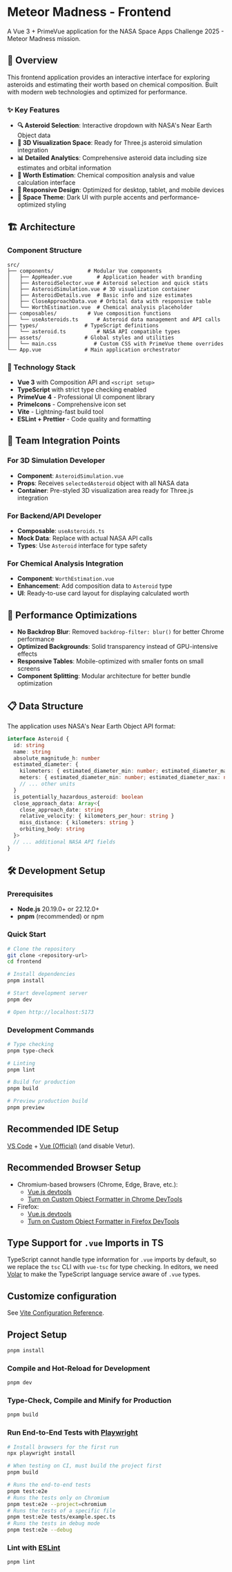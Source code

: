 # Meteor Madness - Frontend

A Vue 3 + PrimeVue application for the NASA Space Apps Challenge 2025 - Meteor Madness mission.

## 🚀 Overview

This frontend application provides an interactive interface for exploring asteroids and estimating their worth based on chemical composition. Built with modern web technologies and optimized for performance.

### ✨ Key Features

- **🔍 Asteroid Selection**: Interactive dropdown with NASA's Near Earth Object data
- **🌌 3D Visualization Space**: Ready for Three.js asteroid simulation integration
- **📊 Detailed Analytics**: Comprehensive asteroid data including size estimates and orbital information
- **💎 Worth Estimation**: Chemical composition analysis and value calculation interface
- **📱 Responsive Design**: Optimized for desktop, tablet, and mobile devices
- **🎨 Space Theme**: Dark UI with purple accents and performance-optimized styling

## 🏗️ Architecture

### Component Structure

```
src/
├── components/           # Modular Vue components
│   ├── AppHeader.vue        # Application header with branding
│   ├── AsteroidSelector.vue # Asteroid selection and quick stats
│   ├── AsteroidSimulation.vue # 3D visualization container
│   ├── AsteroidDetails.vue  # Basic info and size estimates
│   ├── CloseApproachData.vue # Orbital data with responsive table
│   └── WorthEstimation.vue  # Chemical analysis placeholder
├── composables/          # Vue composition functions
│   └── useAsteroids.ts      # Asteroid data management and API calls
├── types/               # TypeScript definitions
│   └── asteroid.ts          # NASA API compatible types
├── assets/              # Global styles and utilities
│   └── main.css            # Custom CSS with PrimeVue theme overrides
└── App.vue              # Main application orchestrator
```

### 🔧 Technology Stack

- **Vue 3** with Composition API and `<script setup>`
- **TypeScript** with strict type checking enabled
- **PrimeVue 4** - Professional UI component library
- **PrimeIcons** - Comprehensive icon set
- **Vite** - Lightning-fast build tool
- **ESLint + Prettier** - Code quality and formatting

## 🎯 Team Integration Points

### For 3D Simulation Developer

- **Component**: `AsteroidSimulation.vue`
- **Props**: Receives `selectedAsteroid` object with all NASA data
- **Container**: Pre-styled 3D visualization area ready for Three.js integration

### For Backend/API Developer

- **Composable**: `useAsteroids.ts`
- **Mock Data**: Replace with actual NASA API calls
- **Types**: Use `Asteroid` interface for type safety

### For Chemical Analysis Integration

- **Component**: `WorthEstimation.vue`
- **Enhancement**: Add composition data to `Asteroid` type
- **UI**: Ready-to-use card layout for displaying calculated worth

## 🚀 Performance Optimizations

- **No Backdrop Blur**: Removed `backdrop-filter: blur()` for better Chrome performance
- **Optimized Backgrounds**: Solid transparency instead of GPU-intensive effects
- **Responsive Tables**: Mobile-optimized with smaller fonts on small screens
- **Component Splitting**: Modular architecture for better bundle optimization

## 📋 Data Structure

The application uses NASA's Near Earth Object API format:

```typescript
interface Asteroid {
  id: string
  name: string
  absolute_magnitude_h: number
  estimated_diameter: {
    kilometers: { estimated_diameter_min: number; estimated_diameter_max: number }
    meters: { estimated_diameter_min: number; estimated_diameter_max: number }
    // ... other units
  }
  is_potentially_hazardous_asteroid: boolean
  close_approach_data: Array<{
    close_approach_date: string
    relative_velocity: { kilometers_per_hour: string }
    miss_distance: { kilometers: string }
    orbiting_body: string
  }>
  // ... additional NASA API fields
}
```

## 🛠️ Development Setup

### Prerequisites

- **Node.js** 20.19.0+ or 22.12.0+
- **pnpm** (recommended) or npm

### Quick Start

```bash
# Clone the repository
git clone <repository-url>
cd frontend

# Install dependencies
pnpm install

# Start development server
pnpm dev

# Open http://localhost:5173
```

### Development Commands

```bash
# Type checking
pnpm type-check

# Linting
pnpm lint

# Build for production
pnpm build

# Preview production build
pnpm preview
```

## Recommended IDE Setup

[VS Code](https://code.visualstudio.com/) + [Vue (Official)](https://marketplace.visualstudio.com/items?itemName=Vue.volar) (and disable Vetur).

## Recommended Browser Setup

- Chromium-based browsers (Chrome, Edge, Brave, etc.):
  - [Vue.js devtools](https://chromewebstore.google.com/detail/vuejs-devtools/nhdogjmejiglipccpnnnanhbledajbpd)
  - [Turn on Custom Object Formatter in Chrome DevTools](http://bit.ly/object-formatters)
- Firefox:
  - [Vue.js devtools](https://addons.mozilla.org/en-US/firefox/addon/vue-js-devtools/)
  - [Turn on Custom Object Formatter in Firefox DevTools](https://fxdx.dev/firefox-devtools-custom-object-formatters/)

## Type Support for `.vue` Imports in TS

TypeScript cannot handle type information for `.vue` imports by default, so we replace the `tsc` CLI with `vue-tsc` for type checking. In editors, we need [Volar](https://marketplace.visualstudio.com/items?itemName=Vue.volar) to make the TypeScript language service aware of `.vue` types.

## Customize configuration

See [Vite Configuration Reference](https://vite.dev/config/).

## Project Setup

```sh
pnpm install
```

### Compile and Hot-Reload for Development

```sh
pnpm dev
```

### Type-Check, Compile and Minify for Production

```sh
pnpm build
```

### Run End-to-End Tests with [Playwright](https://playwright.dev)

```sh
# Install browsers for the first run
npx playwright install

# When testing on CI, must build the project first
pnpm build

# Runs the end-to-end tests
pnpm test:e2e
# Runs the tests only on Chromium
pnpm test:e2e --project=chromium
# Runs the tests of a specific file
pnpm test:e2e tests/example.spec.ts
# Runs the tests in debug mode
pnpm test:e2e --debug
```

### Lint with [ESLint](https://eslint.org/)

```sh
pnpm lint
```
